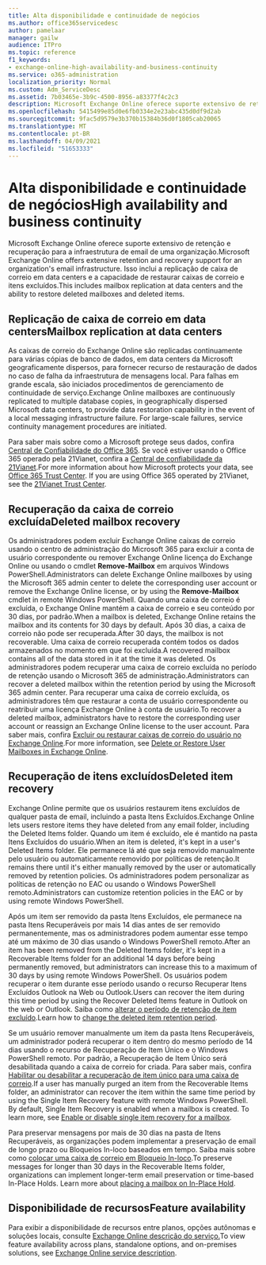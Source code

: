 ```yaml
---
title: Alta disponibilidade e continuidade de negócios
ms.author: office365servicedesc
author: pamelaar
manager: gailw
audience: ITPro
ms.topic: reference
f1_keywords:
- exchange-online-high-availability-and-business-continuity
ms.service: o365-administration
localization_priority: Normal
ms.custom: Adm_ServiceDesc
ms.assetid: 7b03465e-3b9c-4500-8956-a83377f4c2c3
description: Microsoft Exchange Online oferece suporte extensivo de retenção e recuperação para a infraestrutura de email de uma organização. Isso inclui a replicação de caixa de correio em data centers e a capacidade de restaurar caixas de correio e itens excluídos.
ms.openlocfilehash: 5415499e85d0e6fb0334e2e23abc435d0df9d2ab
ms.sourcegitcommit: 9fac5d9579e3b370b15384b36d0f1805cab20065
ms.translationtype: MT
ms.contentlocale: pt-BR
ms.lasthandoff: 04/09/2021
ms.locfileid: "51653333"
---
```

# <a name="high-availability-and-business-continuity"></a><span data-ttu-id="3fdec-104">Alta disponibilidade e continuidade de negócios</span><span class="sxs-lookup"><span data-stu-id="3fdec-104">High availability and business continuity</span></span>

<span data-ttu-id="3fdec-105">Microsoft Exchange Online oferece suporte extensivo de retenção e recuperação para a infraestrutura de email de uma organização.</span><span class="sxs-lookup"><span data-stu-id="3fdec-105">Microsoft Exchange Online offers extensive retention and recovery support for an organization's email infrastructure.</span></span> <span data-ttu-id="3fdec-106">Isso inclui a replicação de caixa de correio em data centers e a capacidade de restaurar caixas de correio e itens excluídos.</span><span class="sxs-lookup"><span data-stu-id="3fdec-106">This includes mailbox replication at data centers and the ability to restore deleted mailboxes and deleted items.</span></span>
  
## <a name="mailbox-replication-at-data-centers"></a><span data-ttu-id="3fdec-107">Replicação de caixa de correio em data centers</span><span class="sxs-lookup"><span data-stu-id="3fdec-107">Mailbox replication at data centers</span></span>

<span data-ttu-id="3fdec-p103">As caixas de correio do Exchange Online são replicadas continuamente para várias cópias de banco de dados, em data centers da Microsoft geograficamente dispersos, para fornecer recurso de restauração de dados no caso de falha da infraestrutura de mensagens local. Para falhas em grande escala, são iniciados procedimentos de gerenciamento de continuidade de serviço.</span><span class="sxs-lookup"><span data-stu-id="3fdec-p103">Exchange Online mailboxes are continuously replicated to multiple database copies, in geographically dispersed Microsoft data centers, to provide data restoration capability in the event of a local messaging infrastructure failure. For large-scale failures, service continuity management procedures are initiated.</span></span>
  
<span data-ttu-id="3fdec-p104">Para saber mais sobre como a Microsoft protege seus dados, confira [Central de Confiabilidade do Office 365](https://go.microsoft.com/fwlink/p/?LinkId=299135). Se você estiver usando o Office 365 operado pela 21Vianet, confira a [Central de confiabilidade da 21Vianet](https://www.21vbluecloud.com/office365/trustcenter/onlineservices.mdl).</span><span class="sxs-lookup"><span data-stu-id="3fdec-p104">For more information about how Microsoft protects your data, see [Office 365 Trust Center](https://go.microsoft.com/fwlink/p/?LinkId=299135). If you are using Office 365 operated by 21Vianet, see the [21Vianet Trust Center](https://www.21vbluecloud.com/office365/trustcenter/onlineservices.mdl).</span></span>
  
## <a name="deleted-mailbox-recovery"></a><span data-ttu-id="3fdec-112">Recuperação da caixa de correio excluída</span><span class="sxs-lookup"><span data-stu-id="3fdec-112">Deleted mailbox recovery</span></span>

<span data-ttu-id="3fdec-113">Os administradores podem excluir Exchange Online caixas de correio usando o centro de administração do Microsoft 365 para excluir a conta de usuário correspondente ou remover Exchange Online licença do Exchange Online ou usando o cmdlet **Remove-Mailbox** em arquivos Windows PowerShell.</span><span class="sxs-lookup"><span data-stu-id="3fdec-113">Administrators can delete Exchange Online mailboxes by using the Microsoft 365 admin center to delete the corresponding user account or remove the Exchange Online license, or by using the **Remove-Mailbox** cmdlet in remote Windows PowerShell.</span></span> <span data-ttu-id="3fdec-114">Quando uma caixa de correio é excluída, o Exchange Online mantém a caixa de correio e seu conteúdo por 30 dias, por padrão.</span><span class="sxs-lookup"><span data-stu-id="3fdec-114">When a mailbox is deleted, Exchange Online retains the mailbox and its contents for 30 days by default.</span></span> <span data-ttu-id="3fdec-115">Após 30 dias, a caixa de correio não pode ser recuperada.</span><span class="sxs-lookup"><span data-stu-id="3fdec-115">After 30 days, the mailbox is not recoverable.</span></span> <span data-ttu-id="3fdec-116">Uma caixa de correio recuperada contém todos os dados armazenados no momento em que foi excluída.</span><span class="sxs-lookup"><span data-stu-id="3fdec-116">A recovered mailbox contains all of the data stored in it at the time it was deleted.</span></span> <span data-ttu-id="3fdec-117">Os administradores podem recuperar uma caixa de correio excluída no período de retenção usando o Microsoft 365 de administração.</span><span class="sxs-lookup"><span data-stu-id="3fdec-117">Administrators can recover a deleted mailbox within the retention period by using the Microsoft 365 admin center.</span></span> <span data-ttu-id="3fdec-118">Para recuperar uma caixa de correio excluída, os administradores têm que restaurar a conta de usuário correspondente ou reatribuir uma licença Exchange Online à conta de usuário.</span><span class="sxs-lookup"><span data-stu-id="3fdec-118">To recover a deleted mailbox, administrators have to restore the corresponding user account or reassign an Exchange Online license to the user account.</span></span> <span data-ttu-id="3fdec-119">Para saber mais, confira [Excluir ou restaurar caixas de correio do usuário no Exchange Online](/exchange/recipients-in-exchange-online/delete-or-restore-mailboxes).</span><span class="sxs-lookup"><span data-stu-id="3fdec-119">For more information, see [Delete or Restore User Mailboxes in Exchange Online](/exchange/recipients-in-exchange-online/delete-or-restore-mailboxes).</span></span>
  
## <a name="deleted-item-recovery"></a><span data-ttu-id="3fdec-120">Recuperação de itens excluídos</span><span class="sxs-lookup"><span data-stu-id="3fdec-120">Deleted item recovery</span></span>

<span data-ttu-id="3fdec-121">Exchange Online permite que os usuários restaurem itens excluídos de qualquer pasta de email, incluindo a pasta Itens Excluídos.</span><span class="sxs-lookup"><span data-stu-id="3fdec-121">Exchange Online lets users restore items they have deleted from any email folder, including the Deleted Items folder.</span></span> <span data-ttu-id="3fdec-122">Quando um item é excluído, ele é mantido na pasta Itens Excluídos do usuário.</span><span class="sxs-lookup"><span data-stu-id="3fdec-122">When an item is deleted, it's kept in a user's Deleted Items folder.</span></span> <span data-ttu-id="3fdec-123">Ele permanece lá até que seja removido manualmente pelo usuário ou automaticamente removido por políticas de retenção.</span><span class="sxs-lookup"><span data-stu-id="3fdec-123">It remains there until it's either manually removed by the user or automatically removed by retention policies.</span></span> <span data-ttu-id="3fdec-124">Os administradores podem personalizar as políticas de retenção no EAC ou usando o Windows PowerShell remoto.</span><span class="sxs-lookup"><span data-stu-id="3fdec-124">Administrators can customize retention policies in the EAC or by using remote Windows PowerShell.</span></span>
  
<span data-ttu-id="3fdec-125">Após um item ser removido da pasta Itens Excluídos, ele permanece na pasta Itens Recuperáveis por mais 14 dias antes de ser removido permanentemente, mas os administradores podem aumentar esse tempo até um máximo de 30 dias usando o Windows PowerShell remoto.</span><span class="sxs-lookup"><span data-stu-id="3fdec-125">After an item has been removed from the Deleted Items folder, it's kept in a Recoverable Items folder for an additional 14 days before being permanently removed, but administrators can increase this to a maximum of 30 days by using remote Windows PowerShell.</span></span> <span data-ttu-id="3fdec-126">Os usuários podem recuperar o item durante esse período usando o recurso Recuperar Itens Excluídos Outlook na Web ou Outlook.</span><span class="sxs-lookup"><span data-stu-id="3fdec-126">Users can recover the item during this time period by using the Recover Deleted Items feature in Outlook on the web or Outlook.</span></span> <span data-ttu-id="3fdec-127">Saiba como [alterar o período de retenção de item excluído](/exchange/recipients-in-exchange-online/manage-user-mailboxes/change-deleted-item-retention).</span><span class="sxs-lookup"><span data-stu-id="3fdec-127">Learn how to [change the deleted item retention period](/exchange/recipients-in-exchange-online/manage-user-mailboxes/change-deleted-item-retention).</span></span>
  
<span data-ttu-id="3fdec-p108">Se um usuário remover manualmente um item da pasta Itens Recuperáveis, um administrador poderá recuperar o item dentro do mesmo período de 14 dias usando o recurso de Recuperação de Item Único e o Windows PowerShell remoto. Por padrão, a Recuperação de Item Único será desabilitada quando a caixa de correio for criada. Para saber mais, confira [Habilitar ou desabilitar a recuperação de item único para uma caixa de correio](/exchange/recipients-in-exchange-online/manage-user-mailboxes/enable-or-disable-single-item-recovery).</span><span class="sxs-lookup"><span data-stu-id="3fdec-p108">If a user has manually purged an item from the Recoverable Items folder, an administrator can recover the item within the same time period by using the Single Item Recovery feature with remote Windows PowerShell. By default, Single Item Recovery is enabled when a mailbox is created. To learn more, see [Enable or disable single item recovery for a mailbox](/exchange/recipients-in-exchange-online/manage-user-mailboxes/enable-or-disable-single-item-recovery).</span></span>
  
<span data-ttu-id="3fdec-p109">Para preservar mensagens por mais de 30 dias na pasta de Itens Recuperáveis, as organizações podem implementar a preservação de email de longo prazo ou Bloqueios In-loco baseados em tempo. Saiba mais sobre como [colocar uma caixa de correio em Bloqueio In-loco](/exchange/security-and-compliance/in-place-and-litigation-holds).</span><span class="sxs-lookup"><span data-stu-id="3fdec-p109">To preserve messages for longer than 30 days in the Recoverable Items folder, organizations can implement longer-term email preservation or time-based In-Place Holds. Learn more about [placing a mailbox on In-Place Hold](/exchange/security-and-compliance/in-place-and-litigation-holds).</span></span>
  
## <a name="feature-availability"></a><span data-ttu-id="3fdec-133">Disponibilidade de recursos</span><span class="sxs-lookup"><span data-stu-id="3fdec-133">Feature availability</span></span>

<span data-ttu-id="3fdec-134">Para exibir a disponibilidade de recursos entre planos, opções autônomas e soluções locais, consulte [Exchange Online descrição do serviço.](exchange-online-service-description.md)</span><span class="sxs-lookup"><span data-stu-id="3fdec-134">To view feature availability across plans, standalone options, and on-premises solutions, see [Exchange Online service description](exchange-online-service-description.md).</span></span>
